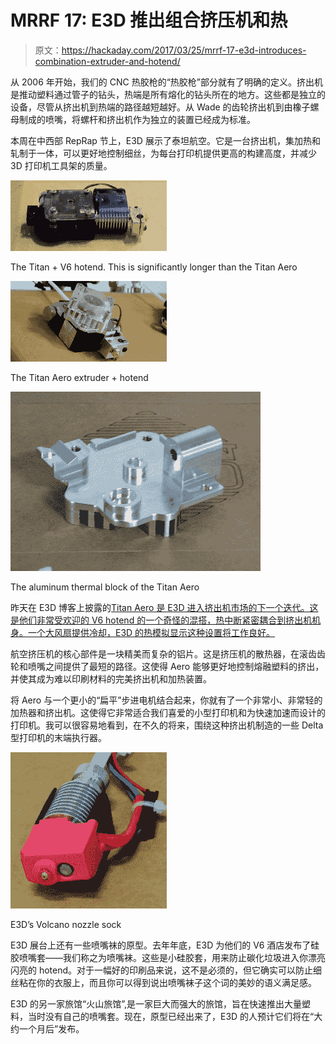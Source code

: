 # MRRF 17: E3D 推出组合挤压机和热

> 原文：<https://hackaday.com/2017/03/25/mrrf-17-e3d-introduces-combination-extruder-and-hotend/>

从 2006 年开始，我们的 CNC 热胶枪的“热胶枪”部分就有了明确的定义。挤出机是推动塑料通过管子的钻头，热端是所有熔化的钻头所在的地方。这些都是独立的设备，尽管从挤出机到热端的路径越短越好。从 Wade 的齿轮挤出机到由橡子螺母制成的喷嘴，将螺杆和挤出机作为独立的装置已经成为标准。

本周在中西部 RepRap 节上，E3D 展示了泰坦航空。它是一台挤出机，集加热和轧制于一体，可以更好地控制细丝，为每台打印机提供更高的构建高度，并减少 3D 打印机工具架的质量。

[![](img/4723cd0dbcc474a93f7a44c849b1bd88.png)](https://hackaday.com/wp-content/uploads/2017/03/titanv6.jpg)

The Titan + V6 hotend. This is significantly longer than the Titan Aero

[![](img/de9df1bc286390e9cb5e81a54542cdce.png)](https://hackaday.com/wp-content/uploads/2017/03/aerobig.jpg)

The Titan Aero extruder + hotend

[![](img/7bbf3938c7c3cb29530da76199cd5cb8.png)](https://hackaday.com/wp-content/uploads/2017/03/alblock.jpg)

The aluminum thermal block of the Titan Aero

昨天在 E3D 博客上披露的[Titan Aero 是 E3D 进入挤出机市场的下一个迭代。这是他们非常受欢迎的 V6 hotend 的一个奇怪的混搭，热中断紧密耦合到挤出机机身。一个大风扇提供冷却，E3D 的热模拟显示这种设置将工作良好。](http://e3d-online.com/Titan-Aero-Hot-End-Extruder)

航空挤压机的核心部件是一块精美而复杂的铝片。这是挤压机的散热器，在滚齿齿轮和喷嘴之间提供了最短的路径。这使得 Aero 能够更好地控制熔融塑料的挤出，并使其成为难以印刷材料的完美挤出机和加热装置。

将 Aero 与一个更小的“扁平”步进电机结合起来，你就有了一个非常小、非常轻的加热器和挤出机。这使得它非常适合我们喜爱的小型打印机和为快速加速而设计的打印机。我可以很容易地看到，在不久的将来，围绕这种挤出机制造的一些 Delta 型打印机的末端执行器。

[![](img/71a053da5affe7edc9a0477d8f6ad587.png)](https://hackaday.com/wp-content/uploads/2017/03/nozzlesocks.jpg)

E3D’s Volcano nozzle sock

E3D 展台上还有一些喷嘴袜的原型。去年年底，E3D 为他们的 V6 酒店发布了硅胶喷嘴套——我们称之为喷嘴袜。这些是小硅胶套，用来防止碳化垃圾进入你漂亮闪亮的 hotend。对于一幅好的印刷品来说，这不是必须的，但它确实可以防止细丝粘在你的衣服上，而且你可以得到说出喷嘴袜子这个词的美妙的语义满足感。

E3D 的另一家旅馆“火山旅馆”,是一家巨大而强大的旅馆，旨在快速推出大量塑料，当时没有自己的喷嘴套。现在，原型已经出来了，E3D 的人预计它们将在“大约一个月后”发布。